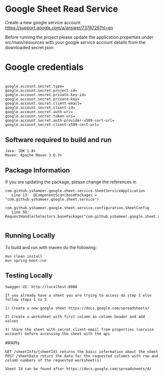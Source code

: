 
# Google Sheet Read Service

Create a new google service account
https://support.google.com/a/answer/7378726?hl=en

Before running the project please update the application.properties under src/main/resources with your google service account details from the downloaded secret json

#
# Google credentials
#
```
google.account.secret.type=
google.account.secret.project-id=
google.account.secret.private-key-id=
google.account.secret.private-key=
google.account.secret.client-email=
google.account.secret.client-id=
google.account.secret.auth-uri=
google.account.secret.token-uri=
google.account.secret.auth-provider-x509-cert-url=
google.account.secret.client-x509-cert-url=
```

## Software required to build and run
```
Java: JDK 1.8+
Maven: Apache Maven 3.6.3+
```
## Package Information
If you are updating the package, please change the references in
```
com.github.yshameer.google.sheet.service.SheetServiceApplication
   Line 13:  @ComponentScan(basePackages = "com.github.yshameer.google.sheet.service")

com.github.yshameer.google.sheet.service.configuration.SheetConfig
   Line 50: RequestHandlerSelectors.basePackage("com.github.yshameer.google.sheet.service.api")
   
```

## Running Locally

To build and run with maven do the following:

```
mvn clean install
mvn spring-boot:run
```

## Testing Locally
```Swagger UI: http://localhost:8080```

```
If you already have a sheet you are trying to access do step 3 else follow steps 1 to 3

1) Create a new google sheet https://docs.google.com/spreadsheets/

2) Create a worksheet with first column as column header and add values 

3) Share the sheet with secret.client-email from properties (service account) before accessing the sheet with the api

```


##APIs
```
GET /sheetInfo/{sheetId} returns the basic information about the sheet
POST /sheetData returs the data for the requested columns with row and column numbers of the requested worksheet(s)

Sheet Id can be found after https://docs.google.com/spreadsheets/d/
```
